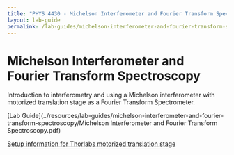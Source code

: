 ```yaml
---
title: "PHYS 4430 - Michelson Interferometer and Fourier Transform Spectroscopy"
layout: lab-guide
permalink: /lab-guides/michelson-interferometer-and-fourier-transform-spectroscopy
---
```


# Michelson Interferometer and Fourier Transform Spectroscopy

Introduction to interferometry and using a Michelson interferometer with motorized translation stage as a Fourier Transform Spectrometer. 

[Lab Guide](../resources/lab-guides/michelson-interferometer-and-fourier-transform-spectroscopy/Michelson Interferometer and Fourier Transform Spectroscopy.pdf)

[Setup information for Thorlabs motorized translation stage](../resources/lab-guides/michelson-interferometer-and-fourier-transform-spectroscopy/MotorizedStageDocumentation.pdf)
